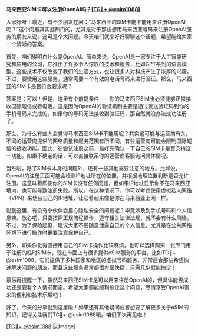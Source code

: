 **马来西亚SIM卡可以注册OpenAI吗？[[TG💪+ @esim1088](https://t.me/s/esim1088)]**

大家好呀！最近，有不少朋友在问：“马来西亚的SIM卡能不能用来注册OpenAI呢？”这个问题其实挺热门的，尤其是对于那些想用马来西亚号码来注册OpenAI服务的朋友来说，这可是个大问题。今天咱们就来好好聊聊这个话题，希望能给大家一个清晰的答案。

首先，咱们得明白什么是OpenAI。简单来说，OpenAI是一家专注于人工智能研究和应用的公司，它推出了许多令人惊叹的技术和服务，比如GPT系列的语言模型。这些技术不仅改变了我们的生活方式，也让很多人对科技产生了浓厚的兴趣。不过，要使用这些服务，通常需要一个有效的电话号码来进行验证。那么，马来西亚的SIM卡是否符合要求呢？

答案是：可以！但是，这里有个前提条件——你的马来西亚SIM卡必须能够正常接收国际短信或者电话。这是因为OpenAI的验证机制主要是通过发送验证码到你的手机号码来完成的。如果你的号码无法接收到验证码，那自然就没办法成功注册了。

那么，为什么有些人会觉得马来西亚SIM卡不能用呢？其实这可能与运营商有关。不同的运营商提供的网络质量和服务范围有所不同，有些运营商可能会限制国际短信的接收功能。因此，在尝试注册之前，最好先确认一下自己的SIM卡是否支持这一功能。如果不确定的话，可以直接联系你的运营商客服询问具体情况。

当然啦，除了SIM卡本身的问题外，还有一些其他需要注意的地方。比如说，OpenAI的注册页面可能会检测IP地址所在的位置，并根据地理位置判断是否允许注册。这意味着即使你的SIM卡没有任何问题，但如果IP地址显示你不在马来西亚境内，也可能导致注册失败。所以，在这种情况下，你可以考虑使用虚拟私人网络（VPN）来伪装自己的IP地址，让它看起来像是你在马来西亚上网一样。

说到这里，有没有小伙伴会担心隐私安全的问题呢？毕竟涉及到手机号码和个人信息嘛。放心吧，只要按照正规流程操作，遵守相关法律法规，就不会有什么风险。不过，为了保险起见，建议大家不要随意泄露自己的个人信息，尤其是在公共网络环境下进行操作时更要注意保护自己。

另外，如果你觉得直接用自己的SIM卡操作比较麻烦，也可以选择购买一张专门用于注册的临时SIM卡。现在市面上有很多提供eSIM服务的平台，比如TG💪+ @esim1088，它们提供了多种国家和地区的虚拟号码服务，非常适合那些希望快速解决问题的朋友。而且这些服务通常都很方便快捷，只需几步就能搞定！

最后再提醒一下，虽然马来西亚SIM卡是可以用来注册OpenAI的，但具体能否成功还是要看个人情况而定。希望大家都能顺利搞定这个问题，尽情享受OpenAI带来的便利和技术乐趣吧！

好了，今天的分享就到这里啦！如果还有其他疑问或者想要了解更多关于eSIM的知识，记得关注我们TG💪+ @esim1088哦。咱们下次再见啦！

[[TG💪+ @esim1088](https://t.me/s/esim1088) ![Image](https://i.postimg.cc/4NQfJmqS/Snipaste-2025-05-13-00-14-12.png)]